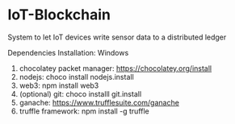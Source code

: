 # IoT-Blockchain
System to let IoT devices write sensor data to a distributed ledger

Dependencies Installation: Windows

1. chocolatey packet manager: https://chocolatey.org/install
2. nodejs: choco install nodejs.install
3. web3: npm install web3
4. (optional) git: choco installl git.install
5. ganache: https://www.trufflesuite.com/ganache
6. truffle framework: npm install -g truffle
